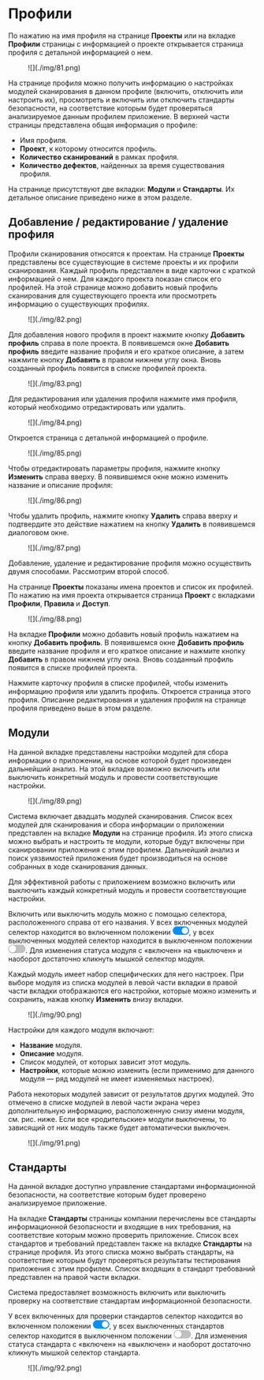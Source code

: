 # Профили

По нажатию на имя профиля на странице **Проекты** или на вкладке **Профили** страницы с информацией о проекте открывается страница профиля  с детальной информацией о нем.

<figure markdown>
![](./img/81.png)
</figure>

На странице профиля можно получить информацию о настройках модулей сканирования в данном профиле (включить, отключить или настроить их), просмотреть и включить или отключить стандарты безопасности, на соответствие которым будет проверяться анализируемое данным профилем приложение. 
В верхней части страницы представлена общая информация о профиле:

* Имя профиля.
* **Проект**, к которому относится профиль.
* **Количество сканирований** в рамках профиля.
* **Количество дефектов**, найденных за время существования профиля.

На странице присутствуют две вкладки: **Модули** и **Стандарты**. Их детальное описание приведено ниже в этом разделе.

## Добавление / редактирование / удаление профиля

Профили сканирования относятся к проектам. На странице **Проекты** представлены все существующие в системе проекты и их профили сканирования. Каждый профиль представлен в виде карточки с краткой информацией о нем. Для каждого проекта показан список его профилей. На этой странице можно добавить новый профиль сканирования для существующего проекта или просмотреть информацию о существующих профилях.

<figure markdown>
![](./img/82.png)
</figure>
 
Для добавления нового профиля в проект нажмите кнопку **Добавить профиль** справа в поле проекта. В появившемся окне **Добавить профиль** введите название профиля и его краткое описание, а затем нажмите кнопку **Добавить** в правом нижнем углу окна. Вновь созданный профиль появится в списке профилей проекта.

<figure markdown>
![](./img/83.png)
</figure>
 
Для редактирования или удаления профиля нажмите имя профиля, который необходимо отредактировать или удалить.

<figure markdown>
![](./img/84.png)
</figure>
 
Откроется страница с детальной информацией о профиле.

<figure markdown>
![](./img/85.png)
</figure>

Чтобы отредактировать параметры профиля, нажмите кнопку **Изменить** справа вверху. В появившемся окне можно изменить название и описание профиля:

<figure markdown>
![](./img/86.png)
</figure>

Чтобы удалить профиль, нажмите кнопку **Удалить** справа вверху и подтвердите это действие нажатием на кнопку **Удалить** в появившемся диалоговом окне.

<figure markdown>
![](./img/87.png)
</figure>
 
Добавление, удаление и редактирование профиля можно осуществить двумя способами. Рассмотрим второй способ.

На странице **Проекты** показаны имена проектов и список их профилей. По нажатию на имя проекта открывается страница **Проект** с вкладками **Профили**, **Правила** и **Доступ**.

<figure markdown>
![](./img/88.png)
</figure>
  
На вкладке **Профили** можно добавить новый профиль нажатием на кнопку **Добавить профиль**. В появившемся окне **Добавить профиль** введите название профиля и его краткое описание и нажмите кнопку **Добавить** в правом нижнем углу окна. Вновь созданный профиль появится в списке профилей проекта.

Нажмите карточку профиля в списке профилей, чтобы изменить информацию профиля или удалить профиль. Откроется страница этого профиля. Описание редактирования и удаления профиля на странице профиля приведено выше в этом разделе.

## Модули

На данной вкладке представлены настройки модулей для сбора информации о приложении, на основе которой будет произведен дальнейший анализ. На этой вкладке возможно включить или выключить конкретный модуль и провести соответствующие настройки.

<figure markdown>
![](./img/89.png)
</figure>
  
Система включает двадцать модулей сканирования. Список всех модулей для сканирования и сбора информации о приложении представлен на вкладке **Модули** на странице профиля. Из этого списка можно выбрать и настроить те модули, которые будут включены при сканировании приложения с этим профилем. Дальнейший анализ и поиск уязвимостей приложения будет производиться на основе собранных в ходе сканирования данных.

Для эффективной работы с приложением возможно включить или выключить каждый конкретный модуль и провести соответствующие настройки.

Включить или выключить модуль можно с помощью селектора, расположенного справа от его названия. У всех включенных модулей селектор находится во включенном положении ![](.//img/swith_on.png), у всех выключенных модулей селектор находится в выключенном положении ![](../ug/img/swith_off.png). Для изменения статуса модуля с «включен» на «выключен» и наоборот достаточно кликнуть мышкой селектор модуля.

Каждый модуль имеет набор специфических для него настроек. При выборе модуля из списка модулей в левой части вкладки в правой части вкладки  отображаются его настройки, которые можно изменить и сохранить, нажав кнопку **Изменить** внизу вкладки.

<figure markdown>
![](./img/90.png)
</figure>
  
Настройки для каждого модуля включают:

* **Название** модуля.
* **Описание**  модуля.
* Список модулей, от которых зависит этот модуль.
* **Настройки**, которые можно изменить (если применимо для данного модуля — ряд модулей не имеет изменяемых настроек).

Работа некоторых модулей зависит от результатов других модулей. Это отмечено в списке модулей в левой части экрана через дополнительную информацию, расположенную снизу имени модуля, см. рис. ниже. Если все «родительские» модули выключены, то зависящий от них модуль также будет автоматически выключен.

<figure markdown>
![](./img/91.png)
</figure>
  
## Стандарты

На данной вкладке доступно управление стандартами информационной безопасности, на соответствие которым будет проверено анализируемое приложение.

На вкладке **Стандарты** страницы компании перечислены все стандарты информационной безопасности и входящие в них требования, на соответствие которым можно проверить приложение. Список всех стандартов и требований представлен также на вкладке **Стандарты** на странице профиля. Из этого списка можно выбрать стандарты, на соответствие которым будут проверяться результаты тестирования приложения с этим профилем. Список входящих в стандарт требований представлен на правой части вкладки.

Система предоставляет возможность включить или выключить проверку на соответствие стандартам информационной безопасности.

У всех включенных для проверки стандартов селектор находится во включенном положении ![](./img/swith_on.png), у всех выключенных стандартов селектор находится в выключенном положении ![](./img/swith_off.png). Для изменения статуса стандарта с «включен» на «выключен» и наоборот достаточно кликнуть мышкой селектор стандарта.

<figure markdown>
![](./img/92.png)
</figure>